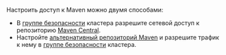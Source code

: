 Настроить доступ к Maven можно двумя способами:

* В [группе безопасности](../../vpc/concepts/security-groups.md) кластера разрешите сетевой доступ к репозиторию [Maven Central](https://repo.maven.apache.org/maven2/).
* Настройте [альтернативный репозиторий Maven](https://maven.apache.org/guides/mini/guide-mirror-settings.html) и разрешите трафик к нему в [группе безопасности](../../vpc/concepts/security-groups.md) кластера.
